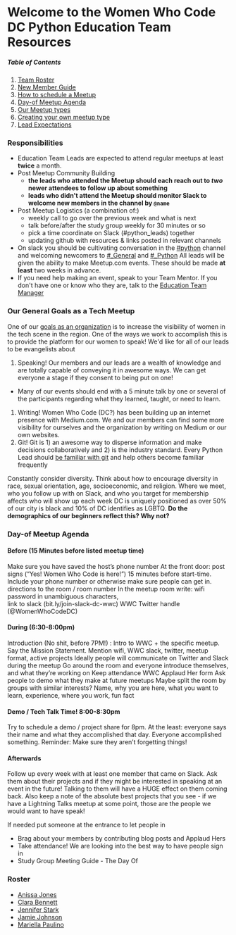# Welcome to the Women Who Code DC Python Education Team Resources

##### Table of Contents
1. [Team Roster]()
1. [New Member Guide]()
1. [How to schedule a Meetup]()
1. [Day-of Meetup Agenda]()
1. [Our Meetup types]()
1. [Creating your own meetup type]()
1. [Lead Expectations]()

### Responsibilities
- Education Team Leads are expected to attend regular meetups at least **twice** a month. 
- Post Meetup Community Building
  - **the leads who attended the Meetup should each reach out to _two_ newer attendees to follow up about something**
  - **leads who didn't attend the Meetup should monitor Slack to welcome new members in the channel by `@name`**
- Post Meetup Logistics (a combination of:)
  - weekly call to go over the previous week and what is next
  - talk before/after the study group weekly for 30 minutes or so
  - pick a time coordinate on Slack (#python_leads) together
  - updating github with resources & links posted in relevant channels
- On slack you should be cultivating conversation in the [#python]() channel and welcoming newcomers to [#_General]() and [#_Python]()
All leads will be given the ability to make Meetup.com events. These should be made **at least** two weeks in advance.
- If you need help making an event, speak to your Team Mentor. If you don't have one or know who they are, talk to the [Education Team Manager]()

### Our General Goals as a Tech Meetup
One of our [goals as an organization]() is to increase the visibility of women in the tech scene in the region. One of the ways we work to accomplish this is to provide the platform for our women to speak! 
We'd like for all of our leads to be evangelists about
1. Speaking! Our members and our leads are a wealth of knowledge and are totally capable of conveying it in awesome ways. We can get everyone a stage if they consent to being put on one!
  - Many of our events should end with a 5 minute talk by one or several of the participants regarding what they learned, taught, or need to learn.
1. Writing! Women Who Code (DC?) has been building up an internet presence with Medium.com. We and our members can find some more visibility for ourselves and the organization by writing on Medium or our own websites. 
1. Git! Git is 1) an awesome way to disperse information and make decisions collaboratively and 2) is the industry standard. Every Python Lead should [be familiar with git]() and help others become familiar frequently

Constantly consider diversity. 
Think about how to encourage diversity in race, sexual orientation, age, socioeconomic, and religion.
Where we meet, who you follow up with on Slack, and who you target for membership affects who will show up each week
DC is uniquely positioned as over 50% of our city is black and 10% of DC identifies as LGBTQ. **Do the demographics of our beginners reflect this? Why not?**


### Day-of Meetup Agenda
#### Before (15 Minutes before listed meetup time)
Make sure you have saved the host’s phone number
At the front door: post signs (“Yes! Women Who Code is here!”) 15 minutes before start-time. 
Include your phone number or otherwise make sure people can get in.
 directions to the room / room number
In the meetup room write: 
wifi password in unambiguous characters, 	
link to slack (bit.ly/join-slack-dc-wwc)
WWC Twitter handle (@WomenWhoCodeDC)
#### During (6:30-8:00pm)
Introduction (No shit, before 7PM!) :
Intro to WWC + the specific meetup. Say the Mission Statement.
Mention wifi, WWC slack, twitter, meetup format, active projects
Ideally people will communicate on Twitter and Slack during the meetup
Go around the room and everyone introduce themselves, and what they’re working on
Keep attendance 
WWC Applaud Her form
Ask people to demo what they make at future meetups
Maybe split the room by groups with similar interests?
Name, why you are here, what you want to learn, experience, where you work, fun fact
#### Demo / Tech Talk Time! 8:00-8:30pm
Try to schedule a demo / project share for 8pm.
At the least: everyone says their name and what they accomplished that day. 
Everyone accomplished something.
Reminder: Make sure they aren’t forgetting things!
#### Afterwards
Follow up every week with at least one member that came on Slack. Ask them about their projects and if they might be interested in speaking at an event in the future! Talking to them will have a HUGE effect on them coming back.
Also keep a note of the absolute best projects that you see - if we have a Lightning Talks meetup at some point, those are the people we would want to have speak!


If needed put someone at the entrance to let people in
- Brag about your members by contributing blog posts and Applaud Hers
- Take attendance! We are looking into the best way to have people sign in 
- Study Group Meeting Guide - The Day Of


### Roster
- [Anissa Jones]()
- [Clara Bennett]()
- [Jennifer Stark]()
- [Jamie Johnson]()
- [Mariella Paulino]() 
